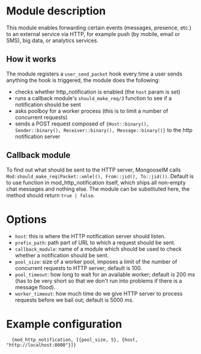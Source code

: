 # Module description

This module enables forwarding certain events (messages, presence, etc.) to an
external service via HTTP, for example push (by mobile, email or SMS), big data,
or analytics services.

## How it works

The module registers a `user_send_packet` hook every time a user sends anything
the hook is triggered, the module does the following:

* checks whether http_notification is enabled (the `host` param is set)
* runs a callback module's `should_make_req/3` function to see if a notification should be sent
* asks poolboy for a worker process (this is to limit a number of concurrent requests)
* sends a POST request composed of `{Host::binary(), Sender::binary(), Receiver::binary(), Message::binary()}` to the http notification server

## Callback module

To find out what should be sent to the HTTP server, MongooseIM calls `Mod:should_make_req(Packet::xmlel(), From::jid(), To::jid())`.
Default is to use function in mod_http_notification itself, which ships all non-empty chat messages
and nothing else. The module can be substituted here, the method should return `true | false`.

# Options

* `host`: this is where the HTTP notification server should listen.
* `prefix_path`: path part of URL to which a request should be sent.
* `callback_module`: name of a module which should be used to check whether a
notification should be sent.
* `pool_size`: size of a worker pool, imposes a limit of the number of concurrent requests
to HTTP server; default is 100.
* `pool_timeout`: how long to wait for an available worker; default is 200 ms (has to be
very short so that we don't run into problems if there is a message flood).
* `worker_timeout`: how much time do we give HTTP server to process requests before we
bail out; default is 5000 ms.


# Example configuration

`  {mod_http_notification, [{pool_size, 5}, {host, "http://localhost:8000"}]}`
